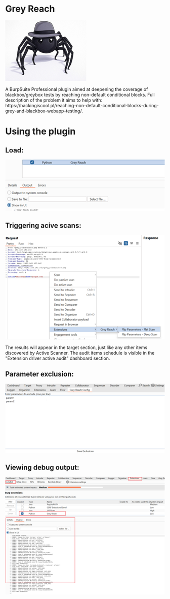 # Grey Reach
<p align="left">
  <img src="LOGO.png" width="256" height="192" title="Grey Reach">
</p>
A BurpSuite Professional plugin aimed at deepening the coverage of blackbox/greybox tests by reaching non-default conditional blocks.
Full description of the problem it aims to help with: https://hackingiscool.pl/reaching-non-default-conditional-blocks-during-grey-and-blackbox-webapp-testing/.

# Using the plugin
## Load:
![Usage](using_the_plugin1.png)
## Triggering acive scans:
![Usage](using_the_plugin2.png)

The results will appear in the target section, just like any other items discovered by Active Scanner.
The audit items schedule is visible in the "Extension driver active audit" dashboard section.

## Parameter exclusion:
![Usage](using_the_plugin3.png)

## Viewing debug output:
![Usage](using_the_plugin4.png)
